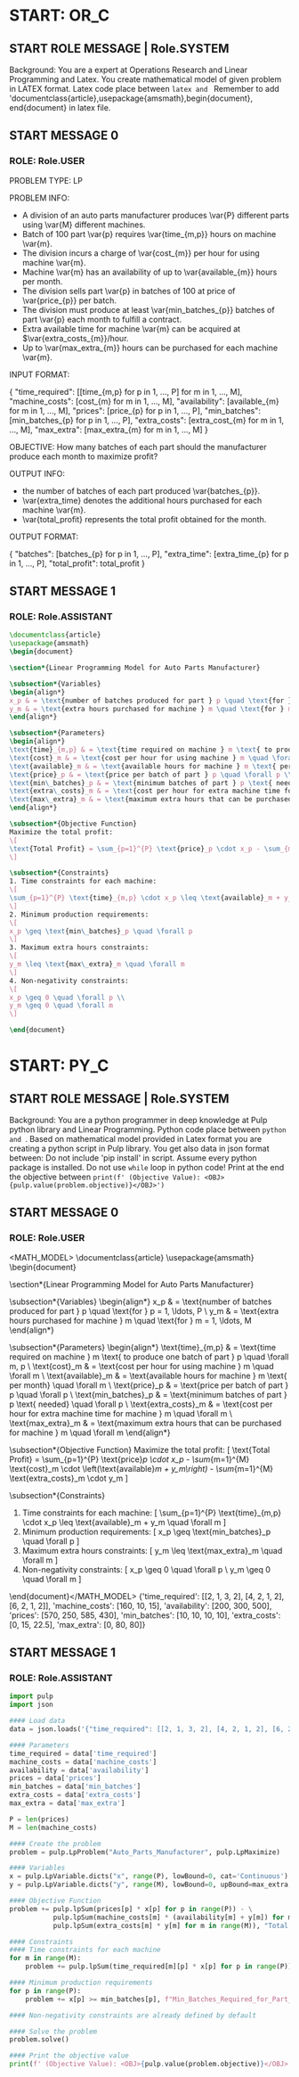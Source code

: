 # START: OR_C 
## START ROLE MESSAGE | Role.SYSTEM 
Background: You are a expert at Operations Research and Linear Programming and Latex. You create mathematical model of given problem in LATEX format. Latex code place between ```latex and ``` Remember to add 'documentclass{article},usepackage{amsmath},begin{document}, end{document} in latex file. 
## START MESSAGE 0 
### ROLE: Role.USER
<DESCRIPTION>
PROBLEM TYPE: LP

PROBLEM INFO:

- A division of an auto parts manufacturer produces \var{P} different parts using \var{M} different machines.
- Batch of 100 part \var{p} requires \var{time_{m,p}} hours on machine \var{m}.
- The division incurs a charge of \var{cost_{m}} per hour for using machine \var{m}.
- Machine \var{m} has an availability of up to \var{available_{m}} hours per month.
- The division sells part \var{p} in batches of 100 at price of \var{price_{p}} per batch.
- The division must produce at least \var{min_batches_{p}} batches of part \var{p} each month to fulfill a contract.
- Extra available time for machine \var{m} can be acquired at $\var{extra_costs_{m}}/hour. 
- Up to \var{max_extra_{m}} hours can be purchased for each machine \var{m}.

INPUT FORMAT: 

{
    "time_required": [[time_{m,p} for p in 1, ..., P] for m in 1, ..., M],
    "machine_costs": [cost_{m} for m in 1, ..., M],
    "availability": [available_{m} for m in 1, ..., M],
    "prices": [price_{p} for p in 1, ..., P],
    "min_batches": [min_batches_{p} for p in 1, ..., P],
    "extra_costs": [extra_cost_{m} for m in 1, ..., M],
    "max_extra": [max_extra_{m} for m in 1, ..., M]
}

OBJECTIVE: How many batches of each part should the manufacturer produce each month to maximize profit?

OUTPUT INFO:

- the number of batches of each part produced \var{batches_{p}}.
- \var{extra_time} denotes the additional hours purchased for each machine \var{m}.
- \var{total_profit} represents the total profit obtained for the month.

OUTPUT FORMAT:

{
    "batches": [batches_{p} for p in 1, ..., P],
    "extra_time": [extra_time_{p} for p in 1, ..., P],
    "total_profit": total_profit
}
</DESCRIPTION>


## START MESSAGE 1 
### ROLE: Role.ASSISTANT
```latex
\documentclass{article}
\usepackage{amsmath}
\begin{document}

\section*{Linear Programming Model for Auto Parts Manufacturer}

\subsection*{Variables}
\begin{align*}
x_p & = \text{number of batches produced for part } p \quad \text{for } p = 1, \ldots, P \\
y_m & = \text{extra hours purchased for machine } m \quad \text{for } m = 1, \ldots, M 
\end{align*}

\subsection*{Parameters}
\begin{align*}
\text{time}_{m,p} & = \text{time required on machine } m \text{ to produce one batch of part } p \quad \forall m, p \\
\text{cost}_m & = \text{cost per hour for using machine } m \quad \forall m \\
\text{available}_m & = \text{available hours for machine } m \text{ per month} \quad \forall m \\
\text{price}_p & = \text{price per batch of part } p \quad \forall p \\
\text{min\_batches}_p & = \text{minimum batches of part } p \text{ needed} \quad \forall p \\
\text{extra\_costs}_m & = \text{cost per hour for extra machine time for machine } m \quad \forall m \\
\text{max\_extra}_m & = \text{maximum extra hours that can be purchased for machine } m \quad \forall m 
\end{align*}

\subsection*{Objective Function}
Maximize the total profit:
\[
\text{Total Profit} = \sum_{p=1}^{P} \text{price}_p \cdot x_p - \sum_{m=1}^{M} \text{cost}_m \cdot \left(\text{available}_m + y_m\right) - \sum_{m=1}^{M} \text{extra\_costs}_m \cdot y_m
\]

\subsection*{Constraints}
1. Time constraints for each machine:
\[
\sum_{p=1}^{P} \text{time}_{m,p} \cdot x_p \leq \text{available}_m + y_m \quad \forall m
\]
2. Minimum production requirements:
\[
x_p \geq \text{min\_batches}_p \quad \forall p
\]
3. Maximum extra hours constraints:
\[
y_m \leq \text{max\_extra}_m \quad \forall m
\]
4. Non-negativity constraints:
\[
x_p \geq 0 \quad \forall p \\
y_m \geq 0 \quad \forall m 
\]

\end{document}
```

# START: PY_C 
## START ROLE MESSAGE | Role.SYSTEM 
Background: You are a python programmer in deep knowledge at Pulp python library and Linear Programming. Python code place between ```python and ```. Based on mathematical model provided in Latex format you are creating a python script in Pulp library. You get also data in json format between: <DATA></DATA> Do not include 'pip install' in script. Assume every python package is installed. Do not use `while` loop in python code! Print at the end the objective between <OBJ></OBJ> `print(f' (Objective Value): <OBJ>{pulp.value(problem.objective)}</OBJ>')` 
## START MESSAGE 0 
### ROLE: Role.USER
<MATH_MODEL>
\documentclass{article}
\usepackage{amsmath}
\begin{document}

\section*{Linear Programming Model for Auto Parts Manufacturer}

\subsection*{Variables}
\begin{align*}
x_p & = \text{number of batches produced for part } p \quad \text{for } p = 1, \ldots, P \\
y_m & = \text{extra hours purchased for machine } m \quad \text{for } m = 1, \ldots, M 
\end{align*}

\subsection*{Parameters}
\begin{align*}
\text{time}_{m,p} & = \text{time required on machine } m \text{ to produce one batch of part } p \quad \forall m, p \\
\text{cost}_m & = \text{cost per hour for using machine } m \quad \forall m \\
\text{available}_m & = \text{available hours for machine } m \text{ per month} \quad \forall m \\
\text{price}_p & = \text{price per batch of part } p \quad \forall p \\
\text{min\_batches}_p & = \text{minimum batches of part } p \text{ needed} \quad \forall p \\
\text{extra\_costs}_m & = \text{cost per hour for extra machine time for machine } m \quad \forall m \\
\text{max\_extra}_m & = \text{maximum extra hours that can be purchased for machine } m \quad \forall m 
\end{align*}

\subsection*{Objective Function}
Maximize the total profit:
\[
\text{Total Profit} = \sum_{p=1}^{P} \text{price}_p \cdot x_p - \sum_{m=1}^{M} \text{cost}_m \cdot \left(\text{available}_m + y_m\right) - \sum_{m=1}^{M} \text{extra\_costs}_m \cdot y_m
\]

\subsection*{Constraints}
1. Time constraints for each machine:
\[
\sum_{p=1}^{P} \text{time}_{m,p} \cdot x_p \leq \text{available}_m + y_m \quad \forall m
\]
2. Minimum production requirements:
\[
x_p \geq \text{min\_batches}_p \quad \forall p
\]
3. Maximum extra hours constraints:
\[
y_m \leq \text{max\_extra}_m \quad \forall m
\]
4. Non-negativity constraints:
\[
x_p \geq 0 \quad \forall p \\
y_m \geq 0 \quad \forall m 
\]

\end{document}</MATH_MODEL>
<DATA>
{'time_required': [[2, 1, 3, 2], [4, 2, 1, 2], [6, 2, 1, 2]], 'machine_costs': [160, 10, 15], 'availability': [200, 300, 500], 'prices': [570, 250, 585, 430], 'min_batches': [10, 10, 10, 10], 'extra_costs': [0, 15, 22.5], 'max_extra': [0, 80, 80]}</DATA>


## START MESSAGE 1 
### ROLE: Role.ASSISTANT
```python
import pulp
import json

#### Load data
data = json.loads('{"time_required": [[2, 1, 3, 2], [4, 2, 1, 2], [6, 2, 1, 2]], "machine_costs": [160, 10, 15], "availability": [200, 300, 500], "prices": [570, 250, 585, 430], "min_batches": [10, 10, 10, 10], "extra_costs": [0, 15, 22.5], "max_extra": [0, 80, 80]}')

#### Parameters
time_required = data['time_required']
machine_costs = data['machine_costs']
availability = data['availability']
prices = data['prices']
min_batches = data['min_batches']
extra_costs = data['extra_costs']
max_extra = data['max_extra']

P = len(prices)
M = len(machine_costs)

#### Create the problem
problem = pulp.LpProblem("Auto_Parts_Manufacturer", pulp.LpMaximize)

#### Variables
x = pulp.LpVariable.dicts("x", range(P), lowBound=0, cat='Continuous')  #### batches produced for part p
y = pulp.LpVariable.dicts("y", range(M), lowBound=0, upBound=max_extra, cat='Continuous')  #### extra hours purchased for machine m

#### Objective Function
problem += pulp.lpSum(prices[p] * x[p] for p in range(P)) - \
           pulp.lpSum(machine_costs[m] * (availability[m] + y[m]) for m in range(M)) - \
           pulp.lpSum(extra_costs[m] * y[m] for m in range(M)), "Total Profit"

#### Constraints
#### Time constraints for each machine
for m in range(M):
    problem += pulp.lpSum(time_required[m][p] * x[p] for p in range(P)) <= availability[m] + y[m], f"Machine_{m+1}_Time_Constraint"

#### Minimum production requirements
for p in range(P):
    problem += x[p] >= min_batches[p], f"Min_Batches_Required_for_Part_{p+1}"

#### Non-negativity constraints are already defined by default

#### Solve the problem
problem.solve()

#### Print the objective value
print(f' (Objective Value): <OBJ>{pulp.value(problem.objective)}</OBJ>')
```

